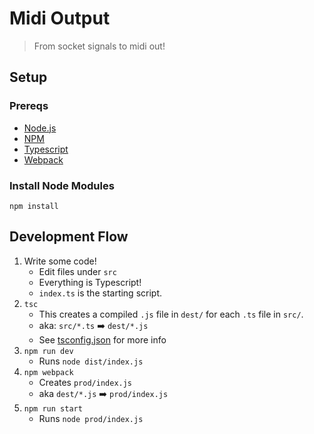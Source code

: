 # Midi Output

> From socket signals to midi out!

## Setup

### Prereqs

- [Node.js](https://nodejs.org/en/download/)
- [NPM](https://www.npmjs.com/get-npm)
- [Typescript](https://www.typescriptlang.org/)
- [Webpack](https://webpack.js.org/guides/installation/)

### Install Node Modules

```
npm install
```

## Development Flow

1. Write some code!
	- Edit files under `src`
	- Everything is Typescript!
	- `index.ts` is the starting script.
2. `tsc`
	- This creates a compiled `.js` file in `dest/` for each `.ts` file in `src/`.
	- aka: `src/*.ts` ➡️ `dest/*.js`
	- See [tsconfig.json](./tsconfig.json) for more info
3. `npm run dev`
	- Runs `node dist/index.js`
4. `npm webpack`
	- Creates `prod/index.js`
	- aka `dest/*.js` ➡️ `prod/index.js`
5. `npm run start`
	- Runs `node prod/index.js`
